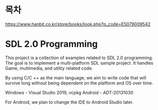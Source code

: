 # 목차
https://www.hanbit.co.kr/store/books/look.php?p_code=E5079009542

SDL 2.0 Programming
=============

This project is a collection of examples related to SDL 2.0 programming.
The goal is to implement a multi-platform SDL sample project.
It handles Game, multimedia, and utility related code.

By using C/C ++ as the main language, 
we aim to write code that will survive long without being dependent on the platform and OS over time.

Windows - Visual Studio 2019, vcpkg 
Android -  ADT-20131030

For Android, we plan to change the IDE to Android Studio later.
